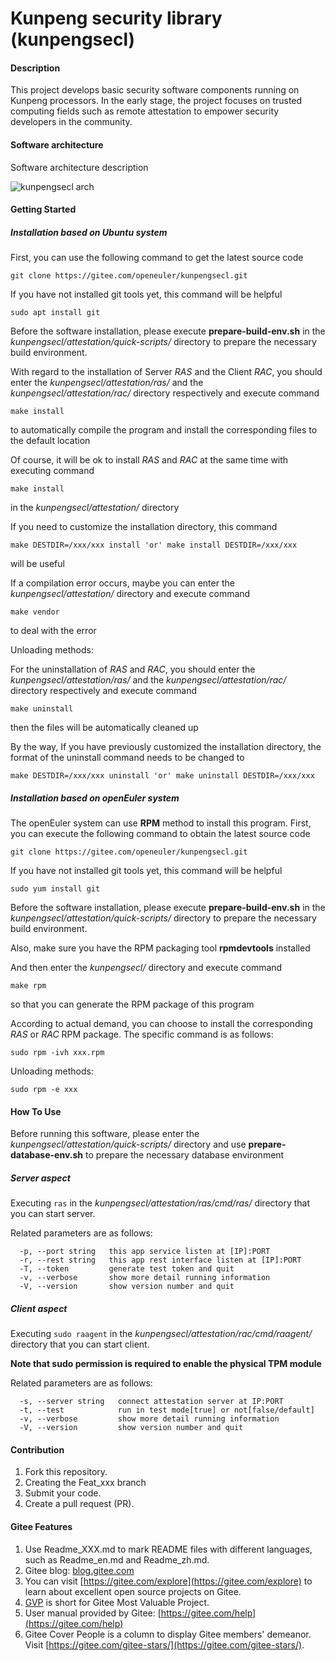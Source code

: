 # Kunpeng security library (kunpengsecl)

#### Description
This project develops basic security software components running on Kunpeng processors. In the early stage, the project focuses on trusted computing fields such as remote attestation to empower security developers in the community.

#### Software architecture
Software architecture description

![kunpengsecl arch](https://gitee.com/openeuler/G11N/raw/master/learning-materials/open-source-basics/images/%E6%8D%95%E8%8E%B7.PNG)

#### Getting Started

##### Installation based on Ubuntu system
First, you can use the following command to get the latest source code
```
git clone https://gitee.com/openeuler/kunpengsecl.git
```
If you have not installed git tools yet, this command will be helpful
```
sudo apt install git
```

Before the software installation, please execute 
**prepare-build-env.sh** 
in the *kunpengsecl/attestation/quick-scripts/* directory to prepare the necessary build environment.

With regard to the installation of Server *RAS* and the Client *RAC*, you should enter the *kunpengsecl/attestation/ras/* and the *kunpengsecl/attestation/rac/* directory respectively and execute command
```
make install
```
to automatically compile the program and install the corresponding files to the default location

Of course, it will be ok to install *RAS* and *RAC* at the same time with executing command
```
make install
```
in the *kunpengsecl/attestation/* directory

If you need to customize the installation directory, this command
```
make DESTDIR=/xxx/xxx install 'or' make install DESTDIR=/xxx/xxx
```
will be useful

If a compilation error occurs, maybe you can enter the *kunpengsecl/attestation/* directory and execute command
```
make vendor
```
to deal with the error

Unloading methods:

For the uninstallation of *RAS* and *RAC*, you should enter the *kunpengsecl/attestation/ras/* and the *kunpengsecl/attestation/rac/* directory respectively and execute command
```
make uninstall
```
then the files will be automatically cleaned up

By the way, If you have previously customized the installation directory, the format of the uninstall command needs to be changed to 
```
make DESTDIR=/xxx/xxx uninstall 'or' make uninstall DESTDIR=/xxx/xxx
```

##### Installation based on openEuler system
The openEuler system can use **RPM** method to install this program. 
First, you can execute the following command to obtain the latest source code
```
git clone https://gitee.com/openeuler/kunpengsecl.git
```
If you have not installed git tools yet, this command will be helpful
```
sudo yum install git
```

Before the software installation, please execute 
**prepare-build-env.sh** 
in the *kunpengsecl/attestation/quick-scripts/* directory to prepare the necessary build environment.

Also, make sure you have the RPM packaging tool 
**rpmdevtools** 
installed

And then enter the *kunpengsecl/* directory and execute command 
```
make rpm
```
so that you can generate the RPM package of this program

According to actual demand, you can choose to install the corresponding *RAS* or *RAC* RPM package. 
The specific command is as follows:
```
sudo rpm -ivh xxx.rpm
```

Unloading methods:
```
sudo rpm -e xxx
```

#### How To Use

Before running this software, please enter the *kunpengsecl/attestation/quick-scripts/* directory and use 
**prepare-database-env.sh** 
to prepare the necessary database environment

##### Server aspect
Executing ``ras`` in the *kunpengsecl/attestation/ras/cmd/ras/* directory that you can start server. 

Related parameters are as follows: 
```
  -p, --port string   this app service listen at [IP]:PORT
  -r, --rest string   this app rest interface listen at [IP]:PORT
  -T, --token         generate test token and quit
  -v, --verbose       show more detail running information
  -V, --version       show version number and quit
```

##### Client aspect
Executing ``sudo raagent`` in the *kunpengsecl/attestation/rac/cmd/raagent/* directory that you can start client. 

**Note that sudo permission is required to enable the physical TPM module** 

Related parameters are as follows:
```
  -s, --server string   connect attestation server at IP:PORT
  -t, --test            run in test mode[true] or not[false/default]
  -v, --verbose         show more detail running information
  -V, --version         show version number and quit
```

#### Contribution

1.	Fork this repository.
2.	Creating the Feat_xxx branch
3.	Submit your code.
4.	Create a pull request (PR).

#### Gitee Features

1.  Use Readme_XXX.md to mark README files with different languages, such as Readme_en.md and Readme_zh.md.
2.  Gitee blog: [blog.gitee.com](https://blog.gitee.com)
3.  You can visit [https://gitee.com/explore](https://gitee.com/explore) to learn about excellent open source projects on Gitee.
4.  [GVP](https://gitee.com/gvp) is short for Gitee Most Valuable Project.
5.  User manual provided by Gitee: [https://gitee.com/help](https://gitee.com/help)
6.  Gitee Cover People is a column to display Gitee members' demeanor. Visit [https://gitee.com/gitee-stars/](https://gitee.com/gitee-stars/).
